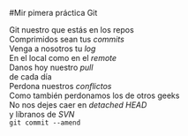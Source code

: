 #Mir pimera práctica Git
<p>Git nuestro que estás en los repos</br> Comprimidos sean tus <em>commits</em></br> Venga a nosotros tu <em>log</em></br> En el local como en el <em>remote</em></br> Danos hoy nuestro <em>pull</em></br> de cada día</br> Perdona nuestros <em>conflictos</em></br> Como también perdonamos los de otros geeks</br> No nos dejes caer en <em>detached HEAD</em></br> y líbranos de <em>SVN</em></br> <code>git commit --amend</code></p>
